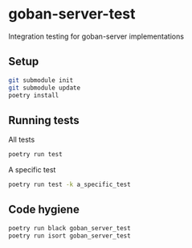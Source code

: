 # goban-server-test
Integration testing for goban-server implementations

## Setup
```sh
git submodule init
git submodule update
poetry install
```

## Running tests
All tests
```sh
poetry run test
```

A specific test
```sh
poetry run test -k a_specific_test
```

## Code hygiene
```sh
poetry run black goban_server_test
poetry run isort goban_server_test
```
